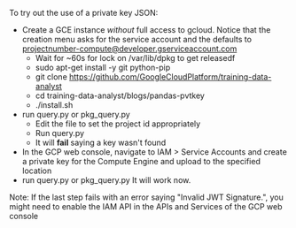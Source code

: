 To try out the use of a private key JSON:

* Create a GCE instance *without* full access to gcloud. Notice that the creation menu asks for the service account and the defaults to projectnumber-compute@developer.gserviceaccount.com
    * Wait for ~60s for lock on /var/lib/dpkg to get releasedf
    * sudo apt-get install -y git python-pip
    * git clone https://github.com/GoogleCloudPlatform/training-data-analyst
    * cd training-data-analyst/blogs/pandas-pvtkey
    * ./install.sh
* run query.py or pkg_query.py
    * Edit the file to set the project id appropriately
    * Run query.py
    * It will <b>fail</b> saying a key wasn't found
* In the GCP web console, navigate to IAM > Service Accounts and create a private key for the Compute Engine and upload to the specified location
* run query.py or pkg_query.py
    It will work now. 

Note: If the last step fails with an error saying "Invalid JWT Signature.", you might need to enable the IAM API in the APIs and Services of the GCP web console
